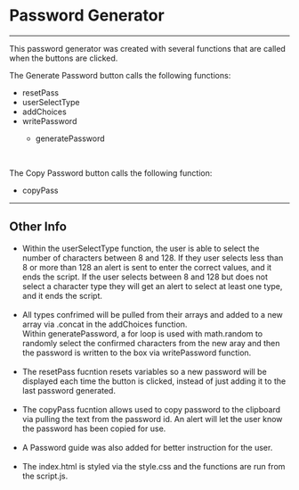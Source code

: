 <h1>Password Generator</h1>

<hr>

This password generator was created with several functions that are called when the buttons are clicked.

The Generate Password button calls the following functions:
  <ul>
  <li>resetPass</li>
  <li>userSelectType</li>
  <li>addChoices</li>
  <li>writePassword</li>
    <ul>
      <li>generatePassword</li>
    </ul>
  </ul>
 <br>
 
 The Copy Password button calls the following function:
  <ul>
    <li>copyPass</li>
  </ul>
 
  <hr>
  
  <h2>Other Info</h2>
<ul>
  <li>Within the userSelectType function, the user is able to select the number of characters between 8 and 128. If they user selects less than 8 or more than 128 an alert is    sent to enter the correct values, and it ends the script. If the user selects between 8 and 128 but does not select a character type they will get an alert to select at least one type, and it ends the script.</li><br>
  <li>All types confrimed will be pulled from their arrays and added to a new array via .concat in the addChoices function.<br>
Within generatePassword, a for loop is used with math.random to randomly select the confirmed characters from the new aray and then the password is written to the box via writePassword function.</li><br>
  <li>The resetPass fucntion resets variables so a new password will be displayed each time the button is clicked, instead of just adding it to the last password generated.</li><br>
  <li>The copyPass fucntion allows used to copy password to the clipboard via pulling the text from the password id. An alert will let the user know the password has been copied for use.</li><br>
  <li>A Password guide was also added for better instruction for the user.</li><br>
  <li>The index.html is styled via the style.css and the functions are run from the script.js.</li><br>
 </ul>
